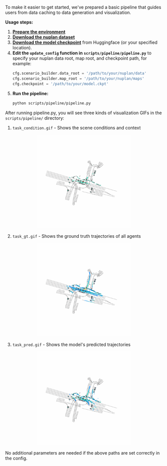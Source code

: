 To make it easier to get started, we've prepared a basic pipeline that guides users from data caching to data generation and visualization.

**Usage steps:**

1. **[Prepare the environment](install.md)**
2. **[Download the nuplan dataset](prepare_dataset.md)** 
3. **[Download the model checkpoint](train_eval.md#checkpoints)** from Huggingface (or your specified location).
4. **Edit the `update_config` function in `scripts/pipeline/pipeline.py`** to specify your nuplan data root, map root, and checkpoint path, for example:
   ```python
   cfg.scenario_builder.data_root = '/path/to/your/nuplan/data'
   cfg.scenario_builder.map_root = '/path/to/your/nuplan/maps'
   cfg.checkpoint = '/path/to/your/model.ckpt'
   ```
5. **Run the pipeline:**
   ```bash
   python scripts/pipeline/pipeline.py
   ```
After running pipeline.py, you will see three kinds of visualization GIFs in the `scripts/pipeline/` directory:

1. `task_condition.gif` - Shows the scene conditions and context
<div style="text-align: center;">
  <img src="../assets/bp_condition.gif" width="300">
</div>

2. `task_gt.gif` - Shows the ground truth trajectories of all agents
<div style="text-align: center;">
  <img src="../assets/bp_gt.gif" width="300">
</div>

3. `task_pred.gif` - Shows the model's predicted trajectories
<div style="text-align: center;">
  <img src="../assets/bp_pred.gif" width="300">
</div>

No additional parameters are needed if the above paths are set correctly in the config.
